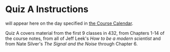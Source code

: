 # Quiz A Instructions

will appear here on the day specified in [the Course Calendar](https://thomaselove.github.io/432/calendar.html).

Quiz A covers material from the first 9 classes in 432, from Chapters 1-14 of the course notes, from all of Jeff Leek's *How to be a modern scientist* and from Nate Silver's *The Signal and the Noise* through Chapter 6.
